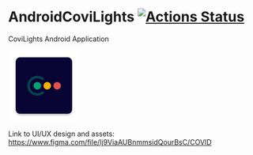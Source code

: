 # AndroidCoviLights [![Actions Status](https://github.com/covilights/AndroidCoviLights/workflows/Android%20CI/badge.svg)](https://github.com/covilights/AndroidCoviLights/actions) 
CoviLights Android Application

![logo](logo.png)

Link to UI/UX design and assets:
https://www.figma.com/file/Ij9ViaAUBnmmsidQourBsC/COVID

